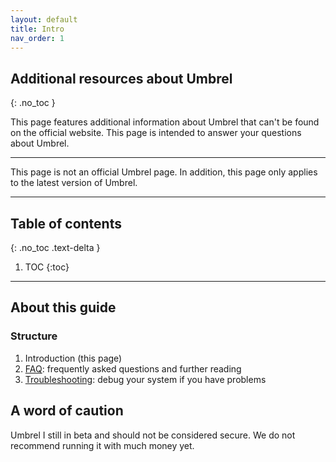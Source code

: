 ```yaml
---
layout: default
title: Intro
nav_order: 1
---
```

<!-- markdownlint-disable MD014 MD022 MD025 MD033 MD040 -->

## Additional resources about Umbrel
{: .no_toc }

This page features additional information about Umbrel that can't be found on the official website.
This page is intended to answer your questions about Umbrel.

---

 This page is not an official Umbrel page.
 In addition, this page only applies to the latest version of Umbrel.

---

## Table of contents
{: .no_toc .text-delta }

1. TOC
{:toc}

---

## About this guide

### Structure

1. Introduction (this page)
1. [FAQ](faq.md): frequently asked questions and further reading
1. [Troubleshooting](troubleshooting.md): debug your system if you have problems

## A word of caution
Umbrel I still in beta and should not be considered secure.
We do not recommend running it with much money yet.
